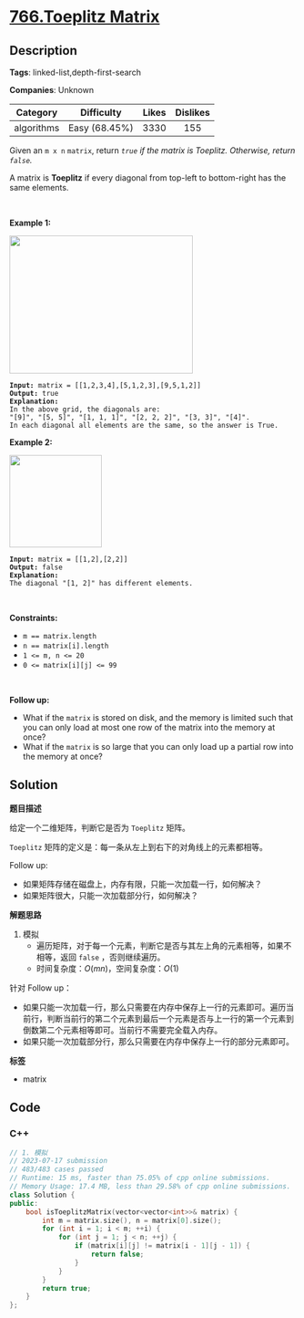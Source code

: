 # [766.Toeplitz Matrix](https://leetcode.com/problems/toeplitz-matrix/description/)

## Description

**Tags**: linked-list,depth-first-search

**Companies**: Unknown

|  Category  |  Difficulty   | Likes | Dislikes |
| :--------: | :-----------: | :---: | :------: |
| algorithms | Easy (68.45%) | 3330  |   155    |

<p>Given an <code>m x n</code> <code>matrix</code>, return&nbsp;<em><code>true</code>&nbsp;if the matrix is Toeplitz. Otherwise, return <code>false</code>.</em></p>
<p>A matrix is <strong>Toeplitz</strong> if every diagonal from top-left to bottom-right has the same elements.</p>
<p>&nbsp;</p>
<p><strong class="example">Example 1:</strong></p>
<img alt="" src="https://assets.leetcode.com/uploads/2020/11/04/ex1.jpg" style="width: 322px; height: 242px;" />
<pre><code><strong>Input:</strong> matrix = [[1,2,3,4],[5,1,2,3],[9,5,1,2]]
<strong>Output:</strong> true
<strong>Explanation:</strong>
In the above grid, the&nbsp;diagonals are:
&quot;[9]&quot;, &quot;[5, 5]&quot;, &quot;[1, 1, 1]&quot;, &quot;[2, 2, 2]&quot;, &quot;[3, 3]&quot;, &quot;[4]&quot;.
In each diagonal all elements are the same, so the answer is True.</code></pre>
<p><strong class="example">Example 2:</strong></p>
<img alt="" src="https://assets.leetcode.com/uploads/2020/11/04/ex2.jpg" style="width: 162px; height: 162px;" />
<pre><code><strong>Input:</strong> matrix = [[1,2],[2,2]]
<strong>Output:</strong> false
<strong>Explanation:</strong>
The diagonal &quot;[1, 2]&quot; has different elements.</code></pre>
<p>&nbsp;</p>
<p><strong>Constraints:</strong></p>
<ul>
  <li><code>m == matrix.length</code></li>
  <li><code>n == matrix[i].length</code></li>
  <li><code>1 &lt;= m, n &lt;= 20</code></li>
  <li><code>0 &lt;= matrix[i][j] &lt;= 99</code></li>
</ul>
<p>&nbsp;</p>
<p><strong>Follow up:</strong></p>
<ul>
  <li>What if the <code>matrix</code> is stored on disk, and the memory is limited such that you can only load at most one row of the matrix into the memory at once?</li>
  <li>What if the <code>matrix</code> is so large that you can only load up a partial row into the memory at once?</li>
</ul>

## Solution

**题目描述**

给定一个二维矩阵，判断它是否为 `Toeplitz` 矩阵。

`Toeplitz` 矩阵的定义是：每一条从左上到右下的对角线上的元素都相等。

Follow up:

- 如果矩阵存储在磁盘上，内存有限，只能一次加载一行，如何解决？
- 如果矩阵很大，只能一次加载部分行，如何解决？

**解题思路**

1. 模拟
   - 遍历矩阵，对于每一个元素，判断它是否与其左上角的元素相等，如果不相等，返回 `false` ，否则继续遍历。
   - 时间复杂度：$O(mn)$，空间复杂度：$O(1)$

针对 Follow up：

- 如果只能一次加载一行，那么只需要在内存中保存上一行的元素即可。遍历当前行，判断当前行的第二个元素到最后一个元素是否与上一行的第一个元素到倒数第二个元素相等即可。当前行不需要完全载入内存。
- 如果只能一次加载部分行，那么只需要在内存中保存上一行的部分元素即可。

**标签**

- matrix

<!-- code start -->
## Code

### C++

```cpp
// 1. 模拟
// 2023-07-17 submission
// 483/483 cases passed
// Runtime: 15 ms, faster than 75.05% of cpp online submissions.
// Memory Usage: 17.4 MB, less than 29.58% of cpp online submissions.
class Solution {
public:
    bool isToeplitzMatrix(vector<vector<int>>& matrix) {
        int m = matrix.size(), n = matrix[0].size();
        for (int i = 1; i < m; ++i) {
            for (int j = 1; j < n; ++j) {
                if (matrix[i][j] != matrix[i - 1][j - 1]) {
                    return false;
                }
            }
        }
        return true;
    }
};
```

<!-- code end -->
